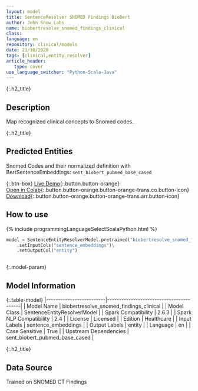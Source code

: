 ```yaml
---
layout: model
title: SentenceResolver SNOMED Findings BioBert
author: John Snow Labs
name: biobertresolve_snomed_findings_clinical
class: 
language: en
repository: clinical/models
date: 21/10/2020
tags: [clinical,entity_resolver]
article_header:
   type: cover
use_language_switcher: "Python-Scala-Java"
---
```


{:.h2_title}
## Description
Map recognized clinical concepts to Snomed codes.

 {:.h2_title}
## Predicted Entities
Snomed Codes and their normalized definition with BertSentenceEmbeddings: `sent_biobert_pubmed_base_cased` 

{:.btn-box}
[Live Demo](https://demo.johnsnowlabs.com/healthcare/ER_SNOMED/){:.button.button-orange}<br/>[Open in Colab](https://colab.research.google.com/github/JohnSnowLabs/spark-nlp-workshop/blob/master/tutorials/Certification_Trainings/Healthcare/13.Snomed_Entity_Resolver_Model_Training.ipynb){:.button.button-orange.button-orange-trans.co.button-icon}<br/>[Download](https://s3.amazonaws.com/auxdata.johnsnowlabs.com/clinical/models/biobertresolve_snomed_findings_en_2.6.3_2.4_1603209744068.zip){:.button.button-orange.button-orange-trans.arr.button-icon}<br/>

## How to use 
<div class="tabs-box" markdown="1">

{% include programmingLanguageSelectScalaPython.html %}

```python
model = SentenceEntityResolverModel.pretrained("biobertresolve_snomed_findings_clinical","en","clinical/models")\
	.setInputCols("sentence_embeddings")\
	.setOutputCol("entity")
```

```scala

```
</div>



{:.model-param}
## Model Information

{:.table-model}
|-------------------------|-----------------------------------------|
| Model Name              | biobertresolve_snomed_findings_clinical |
| Model Class             | SentenceEntityResolverModel             |
| Spark Compatibility     | 2.6.3                                   |
| Spark NLP Compatibility | 2.4                                     |
| License                 | Licensed                                |
| Edition                 | Healthcare                              |
| Input Labels            | sentence_embeddings                     |
| Output Labels           | entity                                  |
| Language                | en                                      |
| Case Sensitive          | True                                    |
| Upstream Dependencies   | sent_biobert_pubmed_base_cased          |




{:.h2_title}
## Data Source
Trained on SNOMED CT Findings

